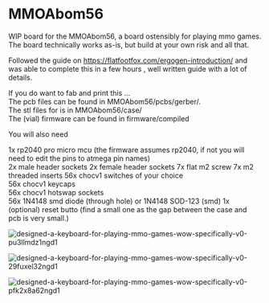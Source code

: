 # MMOAbom56
WIP board for the MMOAbom56, a board ostensibly for playing mmo games.
The board technically works as-is, but build at your own risk and all that.

Followed the guide on https://flatfootfox.com/ergogen-introduction/ and was able to complete this in a few hours , well written guide with a lot of details.

If you do want to fab and print this ...  
The pcb files can be found in MMOAbom56/pcbs/gerber/.   
The stl files for is in MMOAbom56/case/  
The (vial) firmware can be found in firmware/compiled  

You will also need

1x rp2040 pro micro mcu (the firmware assumes rp2040, if not you will need to edit the pins to atmega pin names)  
2x male header sockets
2x female header sockets
7x flat m2 screw
7x m2 threaded inserts
56x chocv1 switches of your choice  
56x chocv1 keycaps  
56x chocv1 hotswap sockets  
56x 1N4148 smd diode (through hole) or 1N4148 SOD-123 (smd)
1x (optional) reset butto (find a small one as the gap between the case and pcb is very small.)



![designed-a-keyboard-for-playing-mmo-games-wow-specifically-v0-pu3llmdz1ngd1](https://github.com/user-attachments/assets/b6aecd6e-59f3-47c9-9ba4-c118eb583ca5)

![designed-a-keyboard-for-playing-mmo-games-wow-specifically-v0-29fuxel32ngd1](https://github.com/user-attachments/assets/9464efcb-f237-45fa-97ff-d661d3bbb68c)

![designed-a-keyboard-for-playing-mmo-games-wow-specifically-v0-pfk2x8a62ngd1](https://github.com/user-attachments/assets/1233711d-44f9-49da-bd0c-b3da53f3e18a)
